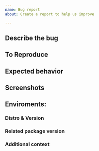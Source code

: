 ```yaml
---
name: Bug report
about: Create a report to help us improve

---
```


## Describe the bug
<!--A clear and concise description of what the bug is.-->

## To Reproduce
<!--We can fix a bug faster if we can reproduce the bug, so provide steps to reproduce the bug is very helpful for us.
Steps to reproduce the behavior:
1. Go to '...'
2. Click on '....'
3. Scroll down to '....'
4. See error
-->

## Expected behavior
<!--A clear and concise description of what you expected to happen.-->

## Screenshots
<!--If applicable, add screenshots to help explain your problem.-->

## Enviroments:

### Distro & Version
<!--e.g. Linux Deepin 15.7-->

### Related package version
<!--e.g. dde-file-manager v1.7 (4.5.6.2-2)-->
<!--If you are not sure about which package went wrong, you can provide a list of package and it's version which you thinks is probably related with your issue-->

### Additional context
<!--Add any other context about the problem here. It will be very helpful for us to isolate the problem. We will ask for more details when needed so feel free to remove this section if you really don't know what to provide.-->
